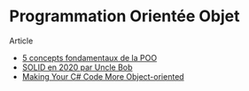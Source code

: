 # Programmation Orientée Objet

Article

- [5 concepts fondamentaux de la POO](https://itexpert.fr/blog/concepts-fondamentaux-poo/)
- [SOLID en 2020 par Uncle Bob](http://blog.cleancoder.com/uncle-bob/2020/10/18/Solid-Relevance.html)
- [Making Your C# Code More Object-oriented](https://www.pluralsight.com/courses/c-sharp-code-more-object-oriented)
